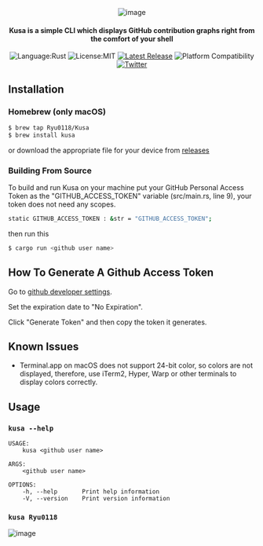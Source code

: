 <div align="center">  
  <img alt="image" src="https://user-images.githubusercontent.com/87907656/174868343-f9ac7940-c49f-47fb-8f9d-a48ece0fc907.png">
  
  #### Kusa is a simple CLI which displays GitHub contribution graphs right from the comfort of your shell
  
  ![Language:Rust](https://img.shields.io/static/v1?label=Language&message=Rust&color=green&style=flat-square)
  ![License:MIT](https://img.shields.io/static/v1?label=License&message=MIT&color=blue&style=flat-square)
  [![Latest Release](https://img.shields.io/github/v/release/Ryu0118/Kusa?style=flat-square)](https://github.com/Ryu0118/Kusa/releases/latest)
  ![Platform Compatibility](https://img.shields.io/badge/Platform%20Compatibility-macos%20%7C%20linux%20%7C%20windows-orange)
  [![Twitter](https://img.shields.io/twitter/follow/ryu_hu03?style=social)](https://twitter.com/ryu_hu03)
</div>

## Installation
### Homebrew (only macOS)

```sh
$ brew tap Ryu0118/Kusa
$ brew install kusa
```
or download the appropriate file for your device from [releases](https://github.com/Ryu0118/Kusa/releases/tag/0.0.2)

### Building From Source

To build and run Kusa on your machine put your GitHub Personal Access Token as the
"GITHUB_ACCESS_TOKEN" variable (src/main.rs, line 9), your token does not need any
scopes.

```sh
static GITHUB_ACCESS_TOKEN : &str = "GITHUB_ACCESS_TOKEN";
```
then run this

```sh
$ cargo run <github user name>
```

## How To Generate A Github Access Token

Go to [github developer settings](https://github.com/settings/tokens).

Set the expiration date to "No Expiration".

Click "Generate Token" and then copy the token it generates.

## Known Issues

- Terminal.app on macOS does not support 24-bit color, so colors are not displayed,
therefore, use iTerm2, Hyper, Warp or other terminals to display colors correctly.

## Usage

### `kusa --help`

```
USAGE:
    kusa <github user name>

ARGS:
    <github user name>

OPTIONS:
    -h, --help       Print help information
    -V, --version    Print version information
```

### `kusa Ryu0118`

<img alt="image" src="https://user-images.githubusercontent.com/87907656/175245140-e01b8848-c5e7-4cdc-acf9-90aa2da703ed.png">
